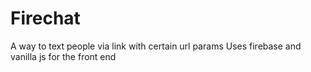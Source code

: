 # Firechat
A way to text people via link with certain url params
Uses firebase and vanilla js for the front end
